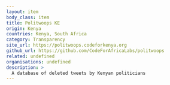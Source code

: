 ```yaml
---
layout: item
body_class: item
title: Politwoops KE
origin: Kenya
countries: Kenya, South Africa
category: Transparency
site_url: https://politwoops.codeforkenya.org
github_url: https://github.com/CodeForAfricaLabs/politwoops
related: undefined
organisations: undefined
description: >
  A database of deleted tweets by Kenyan politicians
---
```

